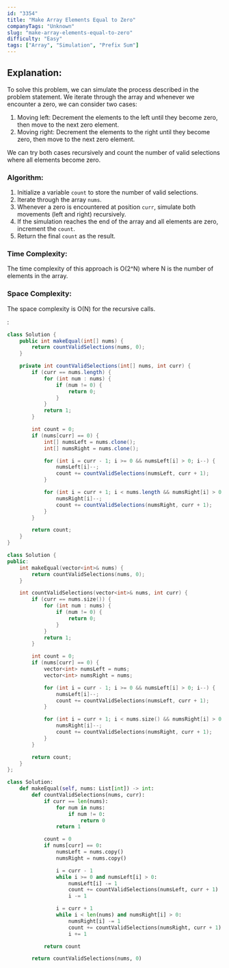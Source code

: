 ```yaml
---
id: "3354"
title: "Make Array Elements Equal to Zero"
companyTags: "Unknown"
slug: "make-array-elements-equal-to-zero"
difficulty: "Easy"
tags: ["Array", "Simulation", "Prefix Sum"]
---
```


## Explanation:

To solve this problem, we can simulate the process described in the problem statement. We iterate through the array and whenever we encounter a zero, we can consider two cases:
1. Moving left: Decrement the elements to the left until they become zero, then move to the next zero element.
2. Moving right: Decrement the elements to the right until they become zero, then move to the next zero element.

We can try both cases recursively and count the number of valid selections where all elements become zero.

### Algorithm:
1. Initialize a variable `count` to store the number of valid selections.
2. Iterate through the array `nums`.
3. Whenever a zero is encountered at position `curr`, simulate both movements (left and right) recursively.
4. If the simulation reaches the end of the array and all elements are zero, increment the `count`.
5. Return the final `count` as the result.

### Time Complexity:
The time complexity of this approach is O(2^N) where N is the number of elements in the array.

### Space Complexity:
The space complexity is O(N) for the recursive calls.

:

```java
class Solution {
    public int makeEqual(int[] nums) {
        return countValidSelections(nums, 0);
    }

    private int countValidSelections(int[] nums, int curr) {
        if (curr == nums.length) {
            for (int num : nums) {
                if (num != 0) {
                    return 0;
                }
            }
            return 1;
        }

        int count = 0;
        if (nums[curr] == 0) {
            int[] numsLeft = nums.clone();
            int[] numsRight = nums.clone();

            for (int i = curr - 1; i >= 0 && numsLeft[i] > 0; i--) {
                numsLeft[i]--;
                count += countValidSelections(numsLeft, curr + 1);
            }

            for (int i = curr + 1; i < nums.length && numsRight[i] > 0; i++) {
                numsRight[i]--;
                count += countValidSelections(numsRight, curr + 1);
            }
        }

        return count;
    }
}
```

```cpp
class Solution {
public:
    int makeEqual(vector<int>& nums) {
        return countValidSelections(nums, 0);
    }

    int countValidSelections(vector<int>& nums, int curr) {
        if (curr == nums.size()) {
            for (int num : nums) {
                if (num != 0) {
                    return 0;
                }
            }
            return 1;
        }

        int count = 0;
        if (nums[curr] == 0) {
            vector<int> numsLeft = nums;
            vector<int> numsRight = nums;

            for (int i = curr - 1; i >= 0 && numsLeft[i] > 0; i--) {
                numsLeft[i]--;
                count += countValidSelections(numsLeft, curr + 1);
            }

            for (int i = curr + 1; i < nums.size() && numsRight[i] > 0; i++) {
                numsRight[i]--;
                count += countValidSelections(numsRight, curr + 1);
            }
        }

        return count;
    }
};
```

```python
class Solution:
    def makeEqual(self, nums: List[int]) -> int:
        def countValidSelections(nums, curr):
            if curr == len(nums):
                for num in nums:
                    if num != 0:
                        return 0
                return 1

            count = 0
            if nums[curr] == 0:
                numsLeft = nums.copy()
                numsRight = nums.copy()

                i = curr - 1
                while i >= 0 and numsLeft[i] > 0:
                    numsLeft[i] -= 1
                    count += countValidSelections(numsLeft, curr + 1)
                    i -= 1

                i = curr + 1
                while i < len(nums) and numsRight[i] > 0:
                    numsRight[i] -= 1
                    count += countValidSelections(numsRight, curr + 1)
                    i += 1

            return count

        return countValidSelections(nums, 0)
```